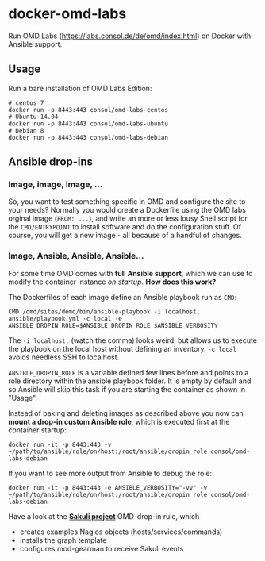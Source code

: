 # docker-omd-labs

Run OMD Labs (https://labs.consol.de/de/omd/index.html) on Docker with Ansible support.

## Usage

Run a bare installation of OMD Labs Edition: 

    # centos 7
    docker run -p 8443:443 consol/omd-labs-centos
    # Ubuntu 14.04
    docker run -p 8443:443 consol/omd-labs-ubuntu
    # Debian 8
    docker run -p 8443:443 consol/omd-labs-debian

## Ansible drop-ins
### Image, image, image, ... 
So, you want to test something specific in OMD and configure the site to your needs? Normally you would create a Dockerfile using the OMD labs orginal image (``FROM: ...``), and write an more or less lousy Shell script for the ``CMD/ENTRYPOINT`` to install software and do the configuration stuff. Of course, you will get a new image - all because of a handful of changes. 

### Image, Ansible, Ansible, Ansible... 

For some time OMD comes with **full Ansible support**, which we can use to modify the container instance *on startup*. **How does this work?**

The Dockerfiles of each image define an Ansible playbook run as ``CMD``: 
 
    CMD /omd/sites/demo/bin/ansible-playbook -i localhost, ansible/playbook.yml -c local -e ANSIBLE_DROPIN_ROLE=$ANSIBLE_DROPIN_ROLE $ANSIBLE_VERBOSITY

The ``-i localhost,`` (watch the comma) looks weird, but allows us to execute the playbook on the local host without defining an inventory. ``-c local`` avoids needless SSH to localhost.

``ANSIBLE_DROPIN_ROLE`` is a variable defined few lines before and points to a role directory within the ansible playbook folder. It is empty by default and so Ansible will skip this task if you are starting the container as shown in "Usage". 


Instead of baking and deleting images as described above you now can **mount a drop-in custom Ansible role**, which is executed first at the container startup: 

    docker run -it -p 8443:443 -v ~/path/to/ansible/role/on/host:/root/ansible/dropin_role consol/omd-labs-debian

If you want to see more output from Ansible to debug the role: 

    docker run -it -p 8443:443 -e ANSIBLE_VERBOSITY="-vv" -v ~/path/to/ansible/role/on/host:/root/ansible/dropin_role consol/omd-labs-debian


Have a look at the [**Sakuli project**](https://github.com/Consol/sakuli) OMD-drop-in rule, which

* creates examples Nagios objects (hosts/services/commands)
* installs the graph template
* configures mod-gearman to receive Sakuli events

   
